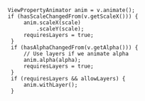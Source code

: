            ViewPropertyAnimator anim = v.animate();
           if (hasScaleChangedFrom(v.getScaleX())) {
                anim.scaleX(scale)
                    .scaleY(scale);
                requiresLayers = true;
            }
            if (hasAlphaChangedFrom(v.getAlpha())) {
                // Use layers if we animate alpha
                anim.alpha(alpha);
                requiresLayers = true;
            }
            if (requiresLayers && allowLayers) {
                anim.withLayer();
            }